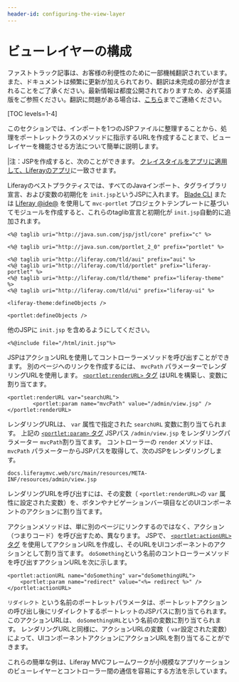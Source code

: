 ```yaml
---
header-id: configuring-the-view-layer
---
```


# ビューレイヤーの構成

<p class="alert alert-info"><span class="wysiwyg-color-blue120">ファストトラック記事は、お客様の利便性のために一部機械翻訳されています。また、ドキュメントは頻繁に更新が加えられており、翻訳は未完成の部分が含まれることをご了承ください。最新情報は都度公開されておりますため、必ず英語版をご参照ください。翻訳に問題がある場合は、<a href="mailto:support-content-jp@liferay.com">こちら</a>までご連絡ください。</span></p>

[TOC levels=1-4]

このセクションでは、インポートを1つのJSPファイルに整理することから、処理をポートレットクラスのメソッドに指示するURLを作成することまで、ビューレイヤーを機能させる方法について簡単に説明します。

|注：JSPを作成すると、次のことができます。 [クレイスタイルをアプリに適用して、Liferayのアプリ](/docs/7-1/tutorials/-/knowledge_base/t/applying-clay-styles-to-your-app)に一致させます。

Liferayのベストプラクティスでは、すべてのJavaインポート、タグライブラリ宣言、および変数の初期化を `init.jsp`というJSPに入れます。 [Blade CLI](/docs/7-1/tutorials/-/knowledge_base/t/blade-cli) または [Liferay @ide@](/docs/7-1/tutorials/-/knowledge_base/t/liferay-ide) を使用して `mvc-portlet` プロジェクトテンプレートに基づいてモジュールを作成すると、これらのtaglib宣言と初期化が `init.jsp`自動的に追加されます。

    <%@ taglib uri="http://java.sun.com/jsp/jstl/core" prefix="c" %>
    
    <%@ taglib uri="http://java.sun.com/portlet_2_0" prefix="portlet" %>
    
    <%@ taglib uri="http://liferay.com/tld/aui" prefix="aui" %>
    <%@ taglib uri="http://liferay.com/tld/portlet" prefix="liferay-portlet" %>
    <%@ taglib uri="http://liferay.com/tld/theme" prefix="liferay-theme" %>
    <%@ taglib uri="http://liferay.com/tld/ui" prefix="liferay-ui" %>
    
    <liferay-theme:defineObjects />
    
    <portlet:defineObjects />

他のJSPに `init.jsp` を含めるようにしてください。

    <%@include file="/html/init.jsp"%>

JSPはアクションURLを使用してコントローラーメソッドを呼び出すことができます。 別のページへのリンクを作成するには、 `mvcPath` パラメーターでレンダリングURLを使用します。 [`<portlet:renderURL>` タグ](@platform-ref@/7.1-latest/taglibs/util-taglib/portlet/renderURL.html) はURLを構築し、変数に割り当てます。

    <portlet:renderURL var="searchURL">
            <portlet:param name="mvcPath" value="/admin/view.jsp" />
    </portlet:renderURL>

レンダリングURLは、 `var` 属性で指定された `searchURL` 変数に割り当てられます。 上記の [`<portlet:param>` タグ](@platform-ref@/7.1-latest/taglibs/util-taglib/portlet/param.html) JSPパス `/admin/view.jsp` をレンダリングパラメーター `mvcPath`割り当てます。 コントローラーの `render` メソッドは、 `mvcPath` パラメーターからJSPパスを取得して、次のJSPをレンダリングします。

    docs.liferaymvc.web/src/main/resources/META-INF/resources/admin/view.jsp

レンダリングURLを呼び出すには、その変数（ `<portlet:renderURL>`の `var` 属性に設定された変数）を、ボタンやナビゲーションバー項目などのUIコンポーネントのアクションに割り当てます。

アクションメソッドは、単に別のページにリンクするのではなく、アクション（つまりコード）を呼び出すため、異なります。 JSPで、 [`<portlet:actionURL>` タグ](@platform-ref@/7.1-latest/taglibs/util-taglib/portlet/actionURL.html) を使用してアクションURLを作成し、そのURLをUIコンポーネントのアクションとして割り当てます。 `doSomething`という名前のコントローラーメソッドを呼び出すアクションURLを次に示します。

    <portlet:actionURL name="doSomething" var="doSomethingURL">
        <portlet:param name="redirect" value="<%= redirect %>" />
    </portlet:actionURL>

`リダイレクト` という名前のポートレットパラメータは、ポートレットアクションの呼び出し後にリダイレクトするポートレットのJSPパスに割り当てられます。 このアクションURLは、 `doSomethingURL`という名前の変数に割り当てられます。 レンダリングURLと同様に、アクションURLの変数（ `var`設定された変数）によって、UIコンポーネントアクションにアクションURLを割り当てることができます。

これらの簡単な例は、Liferay MVCフレームワークが小規模なアプリケーションのビューレイヤーとコントローラー間の通信を容易にする方法を示しています。
